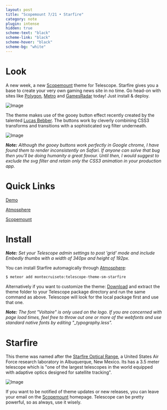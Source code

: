 ```yaml
---
layout: post
title: "Scopemount 7/21 • Starfire"
category: note
plugin: intense
hidden: true
scheme-text: "black"
scheme-link: "black"
scheme-hover: "black"
scheme-bg: "white"
---
```


# Look
A new week, a new [Scopemount](http://scopemount.surge.sh) theme for Telescope. Starfire gives you a base to create your very own gaming news site in no time. Go head-on with sites like [Polygon](http://www.polygon.com/), [Metro](http://metro.co.uk/entertainment/gaming/) and [GamesRadar](http://www.gamesradar.com/news/) today! Just install & deploy.

<p>
  <img src="/assets/img/Starfire0.png" class="nointense img-centered" alt="Image">
</p>

The theme makes use of the gooey button effect recently created by the talented [Lucas Bebber](https://css-tricks.com/gooey-effect/). The buttons work by cleverly combining CSS3 transforms and transitions with a sophisticated svg filter underneath.

<p>
  <img src="/assets/img/Starfire.gif" class="nointense img-centered" alt="Image">
</p>

***Note:*** *Although the gooey buttons work perfectly in Google chrome, I have found them to render inconsistently on Safari. If anyone can solve that bug then you'll be doing humanity a great favour. Until then, I would suggest to exclude the svg filter and retain only the CSS3 animation in your production app.*


# Quick Links

[Demo](http://sm-starfire.meteor.com/)

[Atmosphere](https://atmospherejs.com/montecruiseto/telescope-theme-sm-starfire)

[Scopemount](http://scopemount.surge.sh)

# Install

***Note:*** *Set your Telescope admin settings to post 'grid' mode and include Embedly thumbs with a width of 340px and height of 192px.*

You can install Starfire automagically through [Atmosphere](https://atmospherejs.com/montecruiseto/telescope-theme-sm-starfire):

```bash
$ meteor add montecruiseto:telescope-theme-sm-starfire
```

Alternatively if you want to customize the theme: [Download](https://github.com/montecruiseto/scopemount) and extract the theme folder to your Telescope package directory and run the same command as above. Telescope will look for the local package first and use that one.

***Note:*** *The font "Voltaire" is only used on the logo. If you are concerned with page load times, feel free to throw out one or more of the webfonts and use standard native fonts by editing "_typography.less".*

# Starfire

This theme was named after the [Starfire Optical Range](https://en.wikipedia.org/wiki/Starfire_Optical_Range), a United States Air Force research laboratory in Albuquerque, New Mexico. Its has a 3.5 meter telescope which is "one of the largest telescopes in the world equipped with adaptive optics designed for satellite tracking".

<p>
  <img src="/assets/img/StarfireT.jpg" class="nointense" alt="Image">
</p>

If you want to be notified of theme updates or new releases, you can leave your email on the [Scopemount](http://scopemount.surge.sh) homepage. Telescope can be pretty powerful, so as always, use it wisely.
